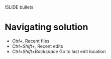 !SLIDE bullets

# Navigating solution #

* _Ctrl+,_ Recent files
* _Ctrl+Shift+,_ Recent edits
* _Ctrl+Shift+Backspace_ Go to last edit location
